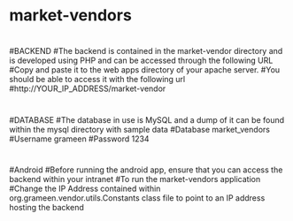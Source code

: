 # market-vendors
#
#BACKEND
#The backend is contained in the market-vendor directory and is developed using PHP and can be accessed through the following URL
#Copy and paste it to the web apps directory of your apache server.
#You should be able to access it with the following url
#http://YOUR_IP_ADDRESS/market-vendor
#
#DATABASE
#The database in use is MySQL and a dump of it can be found within the mysql directory with sample data
#Database market_vendors
#Username grameen
#Password 1234 
#
#Android
#Before running the android app, ensure that you can access the backend within your intranet
#To run the market-vendors application
#Change the IP Address contained within org.grameen.vendor.utils.Constants class file to point to an IP address hosting the backend
